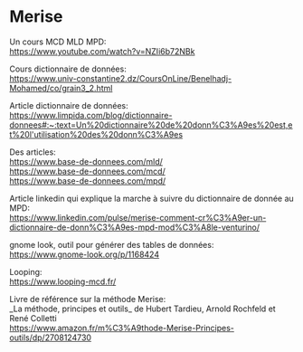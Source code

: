 # Merise

Un cours MCD MLD MPD: \
https://www.youtube.com/watch?v=NZIi6b72NBk

Cours dictionnaire de données: \
https://www.univ-constantine2.dz/CoursOnLine/Benelhadj-Mohamed/co/grain3_2.html

Article dictionnaire de données: \
https://www.limpida.com/blog/dictionnaire-donnees#:~:text=Un%20dictionnaire%20de%20donn%C3%A9es%20est,et%20l'utilisation%20des%20donn%C3%A9es

Des articles: \
https://www.base-de-donnees.com/mld/ \
https://www.base-de-donnees.com/mcd/ \
https://www.base-de-donnees.com/mpd/

Article linkedin qui explique la marche à suivre du dictionnaire de donnée au MPD: \
https://www.linkedin.com/pulse/merise-comment-cr%C3%A9er-un-dictionnaire-de-donn%C3%A9es-mpd-mod%C3%A8le-venturino/

gnome look, outil pour générer des tables de données: \
https://www.gnome-look.org/p/1168424

Looping: \
https://www.looping-mcd.fr/


Livre de référence sur la méthode Merise: \
 \_La méthode, principes et outils\_ de Hubert Tardieu, Arnold Rochfeld et René Colletti  \
https://www.amazon.fr/m%C3%A9thode-Merise-Principes-outils/dp/2708124730